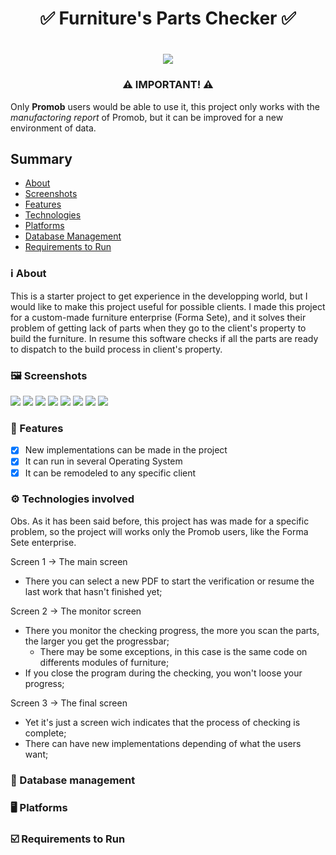 <h1 align="center">✅ Furniture's Parts Checker ✅</h1>

<h1 align="center">
 <img src="https://img.shields.io/badge/Database-Local MySQL-orange">
</h1>

<h3 align="center">⚠️ IMPORTANT! ⚠️</h3>

Only **Promob** users would be able to use it, this project only works with the *manufactoring report* of Promob, but it can be improved for a new environment of data.

## Summary
* [About](#ℹ%EF%B8%8F-about)
* [Screenshots](#%EF%B8%8F-screenshots)
* [Features](#-features)
* [Technologies](#%EF%B8%8F-technologies-involved)
* [Platforms](#%EF%B8%8F-platforms)
* [Database Management](#-database-management)
* [Requirements to Run](#%EF%B8%8F-requirements-to-run)


### ℹ️ About
This is a starter project to get experience in the developping world, but I would like to make this project useful for possible clients. I made this project for a custom-made furniture enterprise (Forma Sete), and it solves their problem of getting lack of parts when they go to the client's property to build the furniture. In resume this software checks if all the parts are ready to dispatch to the build process in client's property.

### 🖼️ Screenshots
![](Designed_Modules_Scanner/src/images/screenshots/screenshot(82).png)
![](Designed_Modules_Scanner/src/images/screenshots/screenshot(83).png)
![](Designed_Modules_Scanner/src/images/screenshots/screenshot(84).png)
![](Designed_Modules_Scanner/src/images/screenshots/screenshot(85).png)
![](Designed_Modules_Scanner/src/images/screenshots/screenshot(86).png)
![](Designed_Modules_Scanner/src/images/screenshots/screenshot(87).png)
![](Designed_Modules_Scanner/src/images/screenshots/screenshot(88).png)
![](Designed_Modules_Scanner/src/images/screenshots/screenshot(89).png)

### 🥏 Features
  - [X] New implementations can be made in the project
  - [X] It can run in several Operating System
  - [X] It can be remodeled to any specific client
  
### ⚙️ Technologies involved
Obs. As it has been said before, this project has was made for a specific problem, so the project will works only the Promob users, like the Forma Sete enterprise.

Screen 1 -> The main screen
  * There you can select a new PDF to start the verification or resume the last work that hasn't finished yet;

Screen 2 -> The monitor screen
  * There you monitor the checking progress, the more you scan the parts, the larger you get the progressbar;
    * There may be some exceptions, in this case is the same code on differents modules of furniture;
  * If you close the program during the checking, you won't loose your progress;
  
Screen 3 -> The final screen
  * Yet it's just a screen wich indicates that the process of checking is complete;
  * There can have new implementations depending of what the users want;
  
### 💾 Database management

### 🖥️ Platforms

### ☑️ Requirements to Run

